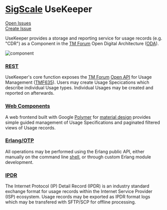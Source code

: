 # [SigScale](http://www.sigscale.org) UseKeeper

[Open Issues](https://sigscale.atlassian.net/projects/USE/issues/?filter=allopenissues "Open Issues")  
[Create Issue](https://sigscale.atlassian.net/secure/CreateIssue!default.jspa?pid=10308&issuetype=10000 "Create Issue")

UseKeeper provides a storage and reporting service for usage records (e.g. "CDR")
as a Component in the [TM Forum](https://www.tmforum.org)
Open Digital Architecture ([ODA](https://www.tmforum.org/oda)).

![component](https://raw.githubusercontent.com/sigscale/usekeeper/master/doc/component.png)

### [REST](https://en.wikipedia.org/wiki/Representational_state_transfer)
UseKeeper's core function exposes the [TM Forum](https://www.tmforum.org)
[Open API](https://www.tmforum.org/open-apis/) for Usage Management
([TMF635](https://www.tmforum.org/resources/interface/tmf635-usage-management-api-rest-specification-r14-5-0/)).
Users may create Usage Specications which describe individual Usage types.
Individual Usages may be created and reported on afterwards.

### [Web Components](https://www.webcomponents.org/)
A web frontend built with Google [Polymer](https://www.polymer-project.org) for
[material design](https://material.io/guidelines/material-design/introduction.html) 
provides simple guided management of Usage Specifications and paginated filtered
views of Usage records.

### [Erlang/OTP](http://www.erlang.org)
All operations may be performed using the Erlang public API, either manually
on the command line [shell](http://erlang.org/doc/man/shell.html), or through
custom Erlang module development.

### [IPDR](https://www.tmforum.org/ipdr)
The Internet Protocol (IP) Detail Record (IPDR) is an industry standard
exchange format for usage records within the Internet Service Provider (ISP)
ecosystem. Usage records may be exported as IPDR format logs which may be
transfered with SFTP/SCP for offline processing.

